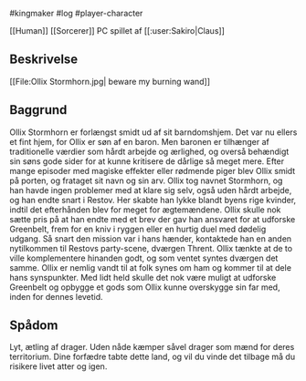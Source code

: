 #kingmaker #log #player-character

[[Human]] [[Sorcerer]] PC spillet af [[:user:Sakiro|Claus]]
## Beskrivelse 
[[File:Ollix Stormhorn.jpg| beware my burning wand]]
## Baggrund 
Ollix Stormhorn er forlængst smidt ud af sit barndomshjem. Det var nu ellers et  fint hjem, for Ollix er søn af en baron. Men baronen er tilhænger af  traditionelle værdier som hårdt arbejde og ærlighed, og overså behændigt sin søns gode sider for at kunne kritisere de dårlige så meget mere.  Efter mange episoder med magiske effekter eller rødmende piger blev Ollix  smidt på porten, og frataget sit navn og sin arv.
Ollix tog navnet Stormhorn, og han havde ingen problemer med at klare sig selv, også uden hårdt arbejde, og han endte snart i Restov. Her skabte han lykke blandt byens rige  kvinder, indtil det efterhånden blev for meget for ægtemændene. Ollix  skulle nok sætte pris på at han endte med et brev der gav han ansvaret  for at udforske Greenbelt, frem for en kniv i ryggen eller en hurtig  duel med dødelig udgang. Så snart den mission var i hans hænder,  kontaktede han en anden nytilkommen til Restovs party-scene, dværgen Thrent. Ollix tænkte at de to ville komplementere hinanden godt, og som  ventet syntes dværgen det samme. Ollix er nemlig vandt til at folk synes om  ham og kommer til at dele hans synspunkter. Med lidt held skulle det nok  være muligt at udforske Greenbelt og opbygge et gods som Ollix kunne overskygge sin far med, inden for dennes levetid.
## Spådom 
Lyt, ætling af drager. Uden nåde kæmper såvel drager som mænd for deres territorium. Dine forfædre tabte dette land, og vil du vinde det tilbage må du risikere livet atter og igen.
